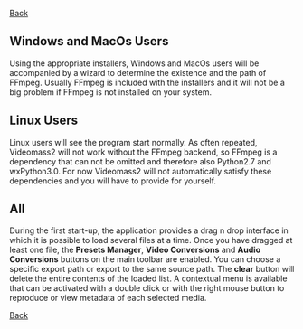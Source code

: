 [Back](../../videomass2_use.md)

## Windows and MacOs Users

Using the appropriate installers, Windows and MacOs users will be accompanied by a wizard to determine the existence 
and the path of FFmpeg. Usually FFmpeg is included with the installers and it will not be a big problem if FFmpeg is 
not installed on your system.

## Linux Users
Linux users will see the program start normally. As often repeated, Videomass2 will not work without the FFmpeg backend, 
so FFmpeg is a dependency that can not be omitted and therefore also Python2.7 and wxPython3.0. For now Videomass2 will 
not automatically satisfy these dependencies and you will have to provide for yourself.

## All

During the first start-up, the application provides a drag n drop interface in which it is possible to load several files 
at a time. Once you have dragged at least one file, the **Presets Manager**, **Video Conversions** and **Audio Conversions** buttons on the main toolbar are enabled. You can choose a specific export path or export to the same source path. 
The **clear** button will delete the entire contents of the loaded list. A contextual menu is available that can be activated 
with a double click or with the right mouse button to reproduce or view metadata of each selected media.

[Back](../../videomass2_use.md)

